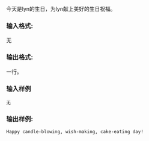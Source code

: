 今天是lyn的生日，为lyn献上美好的生日祝福。

### 输入格式:

无

### 输出格式:

一行。

### 输入样例
```in
无
```

### 输出样例:

```out
Happy candle-blowing, wish-making, cake-eating day!
```
